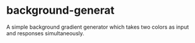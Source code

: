 # background-generat

A simple background gradient generator which takes two colors as input and responses simultaneously.
